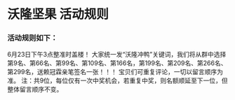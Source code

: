 # 沃隆坚果 活动规则
### 活动规则如下：
6月23日下午3点整准时盖楼！
大家统一发“沃隆冲鸭”关键词，我们将从群中选择第9名、第66名、第99名、第109名、第166名，第199名、第209名、第266名、第299名，送赖冠霖亲笔签名一张！！！
宝贝们可重复评论，一切以留言顺序为准。
注：共9位，每位仅有一次中奖机会，若重复中奖，则名额顺延至下一位，但整体留言顺序不变。
